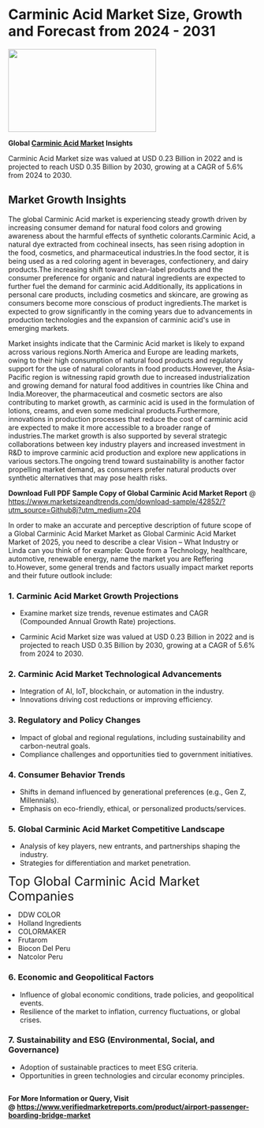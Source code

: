 <H1>Carminic Acid Market Size, Growth and Forecast from 2024 - 2031</H1><img class="aligncenter size-medium wp-image-584254" src="https://thirdeyenews.in/wp-content/uploads/2024/09/Global-Market-Research-300x168.jpeg" alt="" width="300" height="168" /><p><strong>Global&nbsp;<a href="https://www.marketsizeandtrends.com/download-sample/42852/?utm_source=Github8j?utm_medium=204">Carminic Acid Market</a> Insights</strong></p><p>Carminic Acid Market size was valued at USD 0.23 Billion in 2022 and is projected to reach USD 0.35 Billion by 2030, growing at a CAGR of 5.6% from 2024 to 2030.</p><p><h2>Market Growth Insights</h2> <p>The global Carminic Acid market is experiencing steady growth driven by increasing consumer demand for natural food colors and growing awareness about the harmful effects of synthetic colorants.Carminic Acid, a natural dye extracted from cochineal insects, has seen rising adoption in the food, cosmetics, and pharmaceutical industries.In the food sector, it is being used as a red coloring agent in beverages, confectionery, and dairy products.The increasing shift toward clean-label products and the consumer preference for organic and natural ingredients are expected to further fuel the demand for carminic acid.Additionally, its applications in personal care products, including cosmetics and skincare, are growing as consumers become more conscious of product ingredients.The market is expected to grow significantly in the coming years due to advancements in production technologies and the expansion of carminic acid's use in emerging markets.</p> <p>Market insights indicate that the Carminic Acid market is likely to expand across various regions.North America and Europe are leading markets, owing to their high consumption of natural food products and regulatory support for the use of natural colorants in food products.However, the Asia-Pacific region is witnessing rapid growth due to increased industrialization and growing demand for natural food additives in countries like China and India.Moreover, the pharmaceutical and cosmetic sectors are also contributing to market growth, as carminic acid is used in the formulation of lotions, creams, and even some medicinal products.Furthermore, innovations in production processes that reduce the cost of carminic acid are expected to make it more accessible to a broader range of industries.The market growth is also supported by several strategic collaborations between key industry players and increased investment in R&D to improve carminic acid production and explore new applications in various sectors.The ongoing trend toward sustainability is another factor propelling market demand, as consumers prefer natural products over synthetic alternatives that may pose health risks.<p><span class=""><strong>Download Full PDF Sample Copy of Global Carminic Acid Market Report</strong> @ <a href="https://www.marketsizeandtrends.com/download-sample/42852/?utm_source=Github8j?utm_medium=204" target="_blank">https://www.marketsizeandtrends.com/download-sample/42852/?utm_source=Github8j?utm_medium=204</a></span></p><p>In order to make an accurate and perceptive description of future scope of a Global&nbsp;Carminic Acid Market Market as Global&nbsp;Carminic Acid Market Market of 2025, you need to describe a clear Vision &ndash; What Industry or Linda can you think of for example: Quote from a Technology, healthcare, automotive, renewable energy, name the market you are Reffering to.However, some general trends and factors usually impact market reports and their future outlook include:</p><h3>1.&nbsp;<strong>Carminic Acid Market Growth Projections</strong></h3><ul><li>Examine market size trends, revenue estimates and CAGR (Compounded Annual Growth Rate) projections.</li><li><p>Carminic Acid Market size was valued at USD 0.23 Billion in 2022 and is projected to reach USD 0.35 Billion by 2030, growing at a CAGR of 5.6% from 2024 to 2030.</p></li></ul><h3>2.&nbsp;<strong>Carminic Acid Market Technological Advancements</strong></h3><ul><li>Integration of AI, IoT, blockchain, or automation in the industry.</li><li>Innovations driving cost reductions or improving efficiency.</li></ul><h3>3.&nbsp;<strong>Regulatory and Policy Changes</strong></h3><ul><li>Impact of global and regional regulations, including sustainability and carbon-neutral goals.</li><li>Compliance challenges and opportunities tied to government initiatives.</li></ul><h3>4.&nbsp;<strong>Consumer Behavior Trends</strong></h3><ul><li>Shifts in demand influenced by generational preferences (e.g., Gen Z, Millennials).</li><li>Emphasis on eco-friendly, ethical, or personalized products/services.</li></ul><h3>5.&nbsp;<strong>Global Carminic Acid Market Competitive Landscape</strong></h3><ul><li>Analysis of key players, new entrants, and partnerships shaping the industry.</li><li>Strategies for differentiation and market penetration.</li></ul><p data-pm-slice="1 1 []"><span style="color: inherit; font-family: inherit; font-size: 25px;">Top Global Carminic Acid Market Companies</span></p><div class="" data-test-id=""><p><li>DDW COLOR</li><li> Holland Ingredients</li><li> COLORMAKER</li><li> Frutarom</li><li> Biocon Del Peru</li><li> Natcolor Peru</li></p></div><h3>6.&nbsp;<strong>Economic and Geopolitical Factors</strong></h3><ul><li>Influence of global economic conditions, trade policies, and geopolitical events.</li><li>Resilience of the market to inflation, currency fluctuations, or global crises.</li></ul><h3>7.&nbsp;<strong>Sustainability and ESG (Environmental, Social, and Governance)</strong></h3><ul><li>Adoption of sustainable practices to meet ESG criteria.</li><li>Opportunities in green technologies and circular economy principles.</li></ul><h2><strong style="font-size: 14px;">For More Information or Query, Visit @&nbsp;</strong><a style="background-color: #ffffff; font-size: 14px;" href="https://www.marketsizeandtrends.com/report/carminic-acid-market/" target="_blank">https://www.verifiedmarketreports.com/product/airport-passenger-boarding-bridge-market</a></h2>
